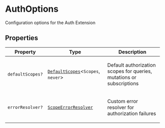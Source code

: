 # AuthOptions

Configuration options for the Auth Extension

## Properties

<table>
<thead>
<tr>
<th>Property</th>
<th>Type</th>
<th>Description</th>
</tr>
</thead>
<tbody>
<tr>
<td>

<a id="defaultscopes"></a> `defaultScopes?`

</td>
<td>

[`DefaultScopes`](../type-aliases/DefaultScopes.md)\<`Scopes`, `never`\>

</td>
<td>

Default authorization scopes for queries, mutations or subscriptions

</td>
</tr>
<tr>
<td>

<a id="errorresolver"></a> `errorResolver?`

</td>
<td>

[`ScopeErrorResolver`](../type-aliases/ScopeErrorResolver.md)

</td>
<td>

Custom error resolver for authorization failures

</td>
</tr>
</tbody>
</table>
